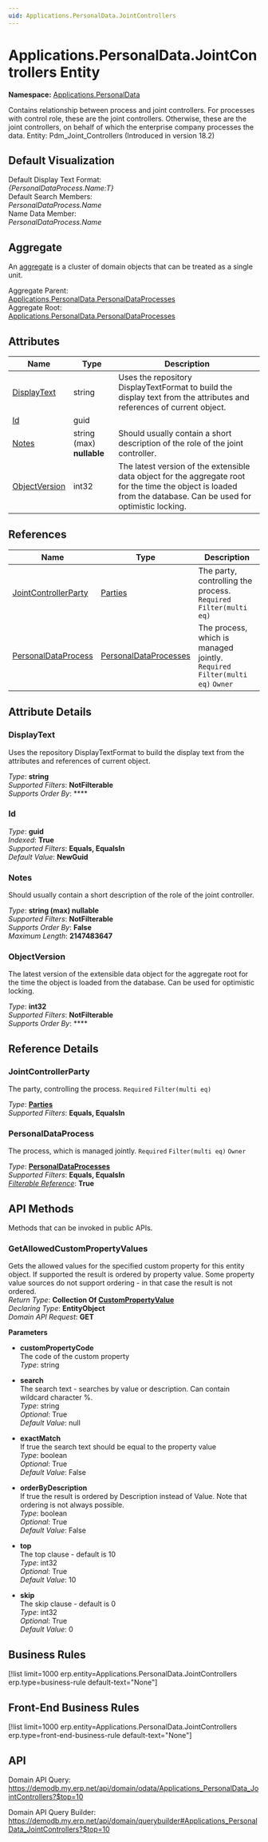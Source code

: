 ```yaml
---
uid: Applications.PersonalData.JointControllers
---
```

# Applications.PersonalData.JointControllers Entity

**Namespace:** [Applications.PersonalData](Applications.PersonalData.md)  

Contains relationship between process and joint controllers. For processes with control role, these are the joint controllers. Otherwise, these are the joint controllers, on behalf of which the enterprise company processes the data. Entity: Pdm_Joint_Controllers (Introduced in version 18.2)

## Default Visualization
Default Display Text Format:  
_{PersonalDataProcess.Name:T}_  
Default Search Members:  
_PersonalDataProcess.Name_  
Name Data Member:  
_PersonalDataProcess.Name_  

## Aggregate
An [aggregate](https://docs.erp.net/tech/advanced/concepts/aggregates.html) is a cluster of domain objects that can be treated as a single unit.  

Aggregate Parent:  
[Applications.PersonalData.PersonalDataProcesses](Applications.PersonalData.PersonalDataProcesses.md)  
Aggregate Root:  
[Applications.PersonalData.PersonalDataProcesses](Applications.PersonalData.PersonalDataProcesses.md)  

## Attributes

| Name | Type | Description |
| ---- | ---- | --- |
| [DisplayText](Applications.PersonalData.JointControllers.md#displaytext) | string | Uses the repository DisplayTextFormat to build the display text from the attributes and references of current object. 
| [Id](Applications.PersonalData.JointControllers.md#id) | guid |  
| [Notes](Applications.PersonalData.JointControllers.md#notes) | string (max) __nullable__ | Should usually contain a short description of the role of the joint controller. 
| [ObjectVersion](Applications.PersonalData.JointControllers.md#objectversion) | int32 | The latest version of the extensible data object for the aggregate root for the time the object is loaded from the database. Can be used for optimistic locking. 

## References

| Name | Type | Description |
| ---- | ---- | --- |
| [JointControllerParty](Applications.PersonalData.JointControllers.md#jointcontrollerparty) | [Parties](General.Contacts.Parties.md) | The party, controlling the process. `Required` `Filter(multi eq)` |
| [PersonalDataProcess](Applications.PersonalData.JointControllers.md#personaldataprocess) | [PersonalDataProcesses](Applications.PersonalData.PersonalDataProcesses.md) | The process, which is managed jointly. `Required` `Filter(multi eq)` `Owner` |


## Attribute Details

### DisplayText

Uses the repository DisplayTextFormat to build the display text from the attributes and references of current object.

_Type_: **string**  
_Supported Filters_: **NotFilterable**  
_Supports Order By_: ****  

### Id

_Type_: **guid**  
_Indexed_: **True**  
_Supported Filters_: **Equals, EqualsIn**  
_Default Value_: **NewGuid**  

### Notes

Should usually contain a short description of the role of the joint controller.

_Type_: **string (max) __nullable__**  
_Supported Filters_: **NotFilterable**  
_Supports Order By_: **False**  
_Maximum Length_: **2147483647**  

### ObjectVersion

The latest version of the extensible data object for the aggregate root for the time the object is loaded from the database. Can be used for optimistic locking.

_Type_: **int32**  
_Supported Filters_: **NotFilterable**  
_Supports Order By_: ****  


## Reference Details

### JointControllerParty

The party, controlling the process. `Required` `Filter(multi eq)`

_Type_: **[Parties](General.Contacts.Parties.md)**  
_Supported Filters_: **Equals, EqualsIn**  

### PersonalDataProcess

The process, which is managed jointly. `Required` `Filter(multi eq)` `Owner`

_Type_: **[PersonalDataProcesses](Applications.PersonalData.PersonalDataProcesses.md)**  
_Supported Filters_: **Equals, EqualsIn**  
_[Filterable Reference](https://docs.erp.net/dev/domain-api/filterable-references.html)_: **True**  


## API Methods

Methods that can be invoked in public APIs.

### GetAllowedCustomPropertyValues

Gets the allowed values for the specified custom property for this entity object.              If supported the result is ordered by property value. Some property value sources do not support ordering - in that case the result is not ordered.  
_Return Type_: **Collection Of [CustomPropertyValue](../data-types.md#general.custompropertyvalue)**  
_Declaring Type_: **EntityObject**  
_Domain API Request_: **GET**  

**Parameters**  
  * **customPropertyCode**  
    The code of the custom property  
    _Type_: string  

  * **search**  
    The search text - searches by value or description. Can contain wildcard character %.  
    _Type_: string  
     _Optional_: True  
    _Default Value_: null  

  * **exactMatch**  
    If true the search text should be equal to the property value  
    _Type_: boolean  
     _Optional_: True  
    _Default Value_: False  

  * **orderByDescription**  
    If true the result is ordered by Description instead of Value. Note that ordering is not always possible.  
    _Type_: boolean  
     _Optional_: True  
    _Default Value_: False  

  * **top**  
    The top clause - default is 10  
    _Type_: int32  
     _Optional_: True  
    _Default Value_: 10  

  * **skip**  
    The skip clause - default is 0  
    _Type_: int32  
     _Optional_: True  
    _Default Value_: 0  



## Business Rules

[!list limit=1000 erp.entity=Applications.PersonalData.JointControllers erp.type=business-rule default-text="None"]

## Front-End Business Rules

[!list limit=1000 erp.entity=Applications.PersonalData.JointControllers erp.type=front-end-business-rule default-text="None"]

## API

Domain API Query:
<https://demodb.my.erp.net/api/domain/odata/Applications_PersonalData_JointControllers?$top=10>

Domain API Query Builder:
<https://demodb.my.erp.net/api/domain/querybuilder#Applications_PersonalData_JointControllers?$top=10>

